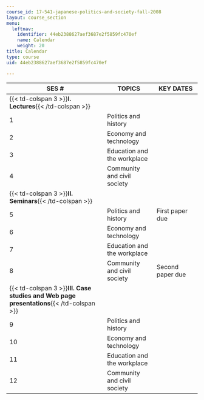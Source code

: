 ```yaml
---
course_id: 17-541-japanese-politics-and-society-fall-2008
layout: course_section
menu:
  leftnav:
    identifier: 44eb2388627aef3687e2f5859fc470ef
    name: Calendar
    weight: 20
title: Calendar
type: course
uid: 44eb2388627aef3687e2f5859fc470ef

---
```


| SES # | TOPICS | KEY DATES |
| --- | --- | --- |
| {{< td-colspan 3 >}}**I. Lectures**{{< /td-colspan >}} |||
| 1 | Politics and history | &nbsp; |
| 2 | Economy and technology | &nbsp; |
| 3 | Education and the workplace | &nbsp; |
| 4 | Community and civil society | &nbsp; |
| {{< td-colspan 3 >}}**II. Seminars**{{< /td-colspan >}} |||
| 5 | Politics and history | First paper due |
| 6 | Economy and technology | &nbsp; |
| 7 | Education and the workplace | &nbsp; |
| 8 | Community and civil society | Second paper due |
| {{< td-colspan 3 >}}**III. Case studies and Web page presentations**{{< /td-colspan >}} |||
| 9 | Politics and history | &nbsp; |
| 10 | Economy and technology | &nbsp; |
| 11 | Education and the workplace | &nbsp; |
| 12 | Community and civil society |